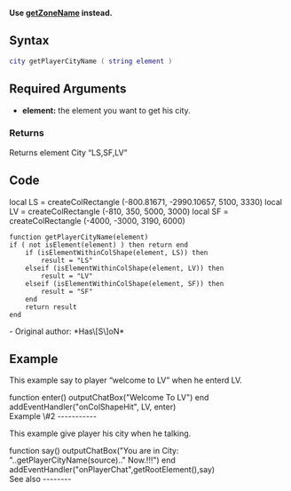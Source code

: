 **Use [getZoneName](/getZoneName.md "wikilink") instead.**

Syntax
------

``` Lua
city getPlayerCityName ( string element )
```

Required Arguments
------------------

-   **element:** the element you want to get his city.

### Returns

Returns element City “LS,SF,LV”

Code
----

<section name="Shared (server and client)" class="both" show="true">
    local LS = createColRectangle (-800.81671, -2990.10657, 5100, 3330)
    local LV = createColRectangle (-810, 350, 5000, 3000)
    local SF = createColRectangle (-4000, -3000, 3190, 6000)

    function getPlayerCityName(element)
    if ( not isElement(element) ) then return end
        if (isElementWithinColShape(element, LS)) then
            result = "LS"
        elseif (isElementWithinColShape(element, LV)) then
            result = "LV"
        elseif (isElementWithinColShape(element, SF)) then
            result = "SF"       
        end
        return result
    end

</section>
-   Original author: *Has\[S\]oN*

Example
-------

This example say to player “welcome to LV” when he enterd LV.

<section name="Shared (Server and Client)" class="both" show="true">
    function enter()
    outputChatBox("Welcome To LV")
    end
    addEventHandler("onColShapeHit", LV, enter)

</section>
Example \#2
-----------

This example give player his city when he talking.

<section name="Shared (Server and Client)" class="both" show="true">
    function say()
    outputChatBox("You are in City: "..getPlayerCityName(source).." Now.!!!")
    end
    addEventHandler("onPlayerChat",getRootElement(),say)

</section>
See also
--------

